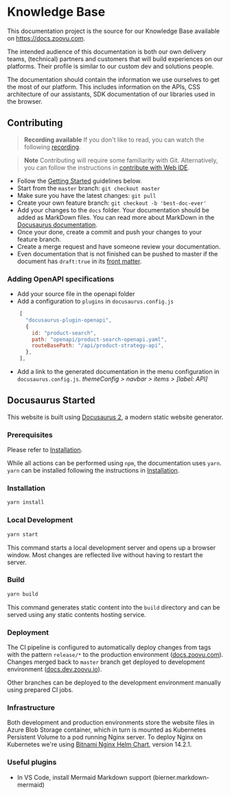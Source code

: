 # Knowledge Base

This documentation project is the source for our Knowledge Base available on https://docs.zoovu.com.

The intended audience of this documentation is both our own delivery teams, (technical) partners and customers that will build experiences on our platforms. Their profile is similar to our custom dev and solutions people.

The documentation should contain the information we use ourselves to get the most of our platform. This includes information on the APIs, CSS architecture of our assistants, SDK documentation of our libraries used in the browser.

## Contributing

> **Recording available**
> If you don't like to read, you can watch the following [recording](https://zoovu2-my.sharepoint.com/:v:/g/personal/j_decommer_zoovu_com/EXR-WTKQ9cRIr0-FgJZ-AGYBBx-NjAfaoJ7qFctfXQEZdg?e=jcUO7k).

> **Note**
> Contributing will require some familiarity with Git.
> Alternatively, you can follow the instructions in [contribute with Web IDE](CONTRIBUTE_WITH_WEB_IDE.md).

- Follow the [Getting Started](#getting-started) guidelines below.
- Start from the `master` branch:  `git checkout master`
- Make sure you have the latest changes: `git pull`
- Create your own feature branch: `git checkout -b 'best-doc-ever'`
- Add your changes to the `docs` folder. Your documentation should be added as MarkDown files. You can read more about MarkDown in the [Docusaurus documentation](https://docusaurus.io/docs/markdown-features).
- Once your done, create a commit and push your changes to your feature branch.
- Create a merge request and have someone review your documentation.
- Even documentation that is not finished can be pushed to master if the document has `draft:true` in its [front matter](https://docusaurus.io/docs/next/api/plugins/@docusaurus/plugin-content-docs#draft).

### Adding OpenAPI specifications

- Add your source file in the openapi folder
- Add a configuration to `plugins` in `docusaurus.config.js`

```javascript
    [
      "docusaurus-plugin-openapi",
      {
        id: "product-search",
        path: "openapi/product-search-openapi.yaml",
        routeBasePath: "/api/product-strategy-api",
      },
    ],
```

- Add a link to the generated documentation in the menu configuration in `docusaurus.config.js`. *themeConfig > navbar > items > [label: API]*

## Docusaurus Started

This website is built using [Docusaurus 2](https://docusaurus.io/), a modern static website generator.

### Prerequisites

Please refer to [Installation](https://docusaurus.io/docs/installation).

While all actions can be performed using `npm`, the documentation uses `yarn`.
`yarn` can be installed following the instructions in [Installation](https://classic.yarnpkg.com/lang/en/docs/install/#windows-stable).

### Installation

```bash
yarn install
```

### Local Development

```bash
yarn start
```

This command starts a local development server and opens up a browser window. Most changes are reflected live without having to restart the server.

### Build

```bash
yarn build
```

This command generates static content into the `build` directory and can be served using any static contents hosting service.

### Deployment

The CI pipeline is configured to automatically deploy changes from tags with the pattern `release/*` to the production environment ([docs.zoovu.com](https://docs.zoovu.com)). Changes merged back to `master` branch get deployed to development environment ([docs.dev.zoovu.io](https://docs.dev.zoovu.io)). 

Other branches can be deployed to the development environment manually using prepared CI jobs.

### Infrastructure

Both development and production environments store the website files in Azure Blob Storage container, which in turn is mounted as Kubernetes Persistent Volume to a pod running Nginx server. To deploy Nginx on Kubernetes we're using [Bitnami Nginx Helm Chart](https://artifacthub.io/packages/helm/bitnami/nginx), version 14.2.1.

### Useful plugins

- In VS Code, install Mermaid Markdown support (bierner.markdown-mermaid)